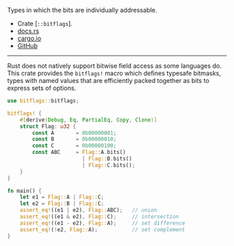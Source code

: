 Types in which the bits are individually addressable.

- Crate [`::bitflags`].
- [docs.rs](https://docs.rs/bitflags)
- [cargo.io](https://crates.io/crates/bitflags)
- [GitHub](todo)

---

Rust does not natively support bitwise field access as some languages do.
This crate provides the `bitflags!` macro which defines typesafe bitmasks,
types with named values that are efficiently packed together as bits
to express sets of options.

```rust
use bitflags::bitflags;

bitflags! {
    #[derive(Debug, Eq, PartialEq, Copy, Clone)]
    struct Flag: u32 {
        const A       = 0b00000001;
        const B       = 0b00000010;
        const C       = 0b00000100;
        const ABC     = Flag::A.bits()
                        | Flag::B.bits()
                        | Flag::C.bits();
    }
}

fn main() {
    let e1 = Flag::A | Flag::C;
    let e2 = Flag::B | Flag::C;
    assert_eq!((e1 | e2), Flag::ABC);   // union
    assert_eq!((e1 & e2), Flag::C);     // intersection
    assert_eq!((e1 - e2), Flag::A);     // set difference
    assert_eq!(!e2, Flag::A);           // set complement
}
```